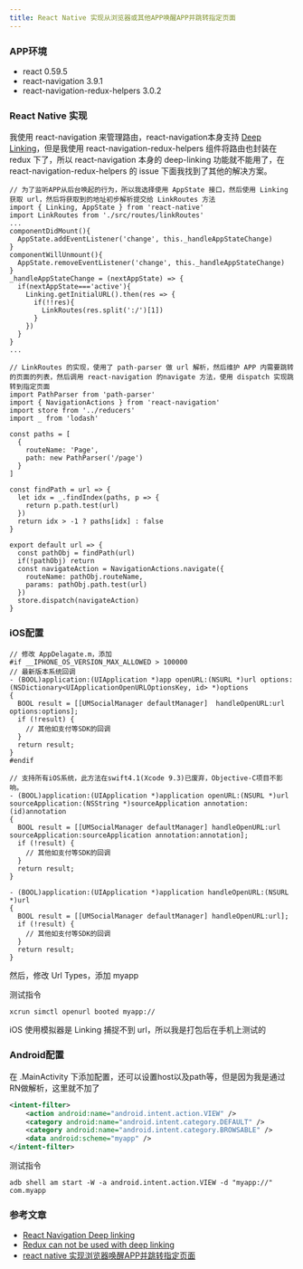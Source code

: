 ```yaml
---
title: React Native 实现从浏览器或其他APP唤醒APP并跳转指定页面
---
```


### APP环境
- react 0.59.5
- react-navigation 3.9.1
- react-navigation-redux-helpers 3.0.2

### React Native 实现
我使用 react-navigation 来管理路由，react-navigation本身支持 [Deep Linking](https://reactnavigation.org/docs/en/deep-linking.html)，但是我使用 react-navigation-redux-helpers 组件将路由也封装在 redux 下了，所以 react-navigation 本身的 deep-linking 功能就不能用了，在 react-navigation-redux-helpers 的 issue 下面我找到了其他的解决方案。

```
// 为了监听APP从后台唤起的行为，所以我选择使用 AppState 接口，然后使用 Linking 获取 url，然后将获取到的地址初步解析提交给 LinkRoutes 方法
import { Linking, AppState } from 'react-native'
import LinkRoutes from './src/routes/linkRoutes'
...
componentDidMount(){
  AppState.addEventListener('change', this._handleAppStateChange)
}
componentWillUnmount(){
  AppState.removeEventListener('change', this._handleAppStateChange)
}
_handleAppStateChange = (nextAppState) => {
  if(nextAppState==='active'){
    Linking.getInitialURL().then(res => {
      if(!!res){
        LinkRoutes(res.split(':/')[1])
      }
    })
  }
}
...
```

```
// LinkRoutes 的实现，使用了 path-parser 做 url 解析，然后维护 APP 内需要跳转的页面的列表，然后调用 react-navigation 的navigate 方法，使用 dispatch 实现跳转到指定页面
import PathParser from 'path-parser'
import { NavigationActions } from 'react-navigation'
import store from '../reducers'
import _ from 'lodash'

const paths = [
  {
    routeName: 'Page',
    path: new PathParser('/page')
  }
]

const findPath = url => {
  let idx = _.findIndex(paths, p => {
    return p.path.test(url)
  })
  return idx > -1 ? paths[idx] : false
}

export default url => {
  const pathObj = findPath(url)
  if(!pathObj) return
  const navigateAction = NavigationActions.navigate({
    routeName: pathObj.routeName,
    params: pathObj.path.test(url)
  })
  store.dispatch(navigateAction)
}
```

### iOS配置
```
// 修改 AppDelagate.m，添加
#if __IPHONE_OS_VERSION_MAX_ALLOWED > 100000
// 最新版本系统回调
- (BOOL)application:(UIApplication *)app openURL:(NSURL *)url options:(NSDictionary<UIApplicationOpenURLOptionsKey, id> *)options
{
  BOOL result = [[UMSocialManager defaultManager]  handleOpenURL:url options:options];
  if (!result) {
    // 其他如支付等SDK的回调
  }
  return result;
}
#endif

// 支持所有iOS系统，此方法在swift4.1(Xcode 9.3)已废弃，Objective-C项目不影响。
- (BOOL)application:(UIApplication *)application openURL:(NSURL *)url sourceApplication:(NSString *)sourceApplication annotation:(id)annotation
{
  BOOL result = [[UMSocialManager defaultManager] handleOpenURL:url sourceApplication:sourceApplication annotation:annotation];
  if (!result) {
    // 其他如支付等SDK的回调
  }
  return result;
}

- (BOOL)application:(UIApplication *)application handleOpenURL:(NSURL *)url
{
  BOOL result = [[UMSocialManager defaultManager] handleOpenURL:url];
  if (!result) {
    // 其他如支付等SDK的回调
  }
  return result;
}
```

然后，修改 Url Types，添加 myapp

测试指令
```
xcrun simctl openurl booted myapp://
```

iOS 使用模拟器是 Linking 捕捉不到 url，所以我是打包后在手机上测试的

### Android配置

在 .MainActivity 下添加配置，还可以设置host以及path等，但是因为我是通过RN做解析，这里就不加了

```xml
<intent-filter>
    <action android:name="android.intent.action.VIEW" />
    <category android:name="android.intent.category.DEFAULT" />
    <category android:name="android.intent.category.BROWSABLE" />
    <data android:scheme="myapp" />
</intent-filter>
```

测试指令
```shell
adb shell am start -W -a android.intent.action.VIEW -d "myapp://" com.myapp
```

### 参考文章

- [React Navigation Deep linking](https://reactnavigation.org/docs/en/deep-linking.html)
- [Redux can not be used with deep linking](https://github.com/react-navigation/react-navigation/issues/1189)
- [react native 实现浏览器唤醒APP并跳转指定页面](https://blog.csdn.net/u010379595/article/details/83622335)